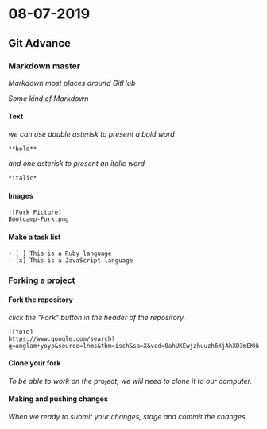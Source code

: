 # 08-07-2019
## Git Advance

### Markdown master

_Markdown most places around GitHub_

_Some kind of Markdown_

#### Text
_we can use double asterisk to present a bold word_
```
**bold** 
```
_and one asterisk to present an italic word_
```
*italic*
```
#### Images 
```
![Fork Picture]
Bootcamp-Fork.png
```
#### Make a task list
```
- [ ] This is a Ruby language
- [x] This is a JavaScript language
```
### Forking a project 
#### Fork the repository
_click the "Fork" button in the header of the repository._
```
![YoYo]
https://www.google.com/search?q=anglam+yoyo&source=lnms&tbm=isch&sa=X&ved=0ahUKEwjzhuuzh6XjAhXD3mEKHWdtCnMQ_AUIECgB&biw=1152&bih=592#imgrc=JuIfNe4CDm7YuM:
``` 
#### Clone your fork
_To be able to work on the project, we will need to clone it to our computer._

#### Making and pushing changes
_When we ready to submit your changes, stage and commit the changes._


